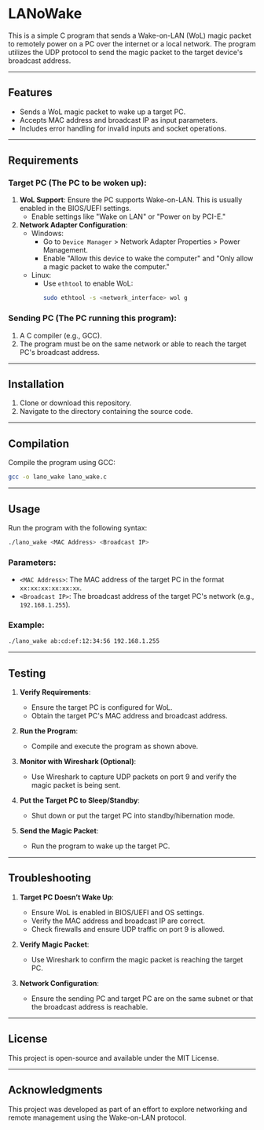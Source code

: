 # LANoWake

This is a simple C program that sends a Wake-on-LAN (WoL) magic packet to remotely power on a PC over the internet or a local network. The program utilizes the UDP protocol to send the magic packet to the target device's broadcast address.

---

## Features
- Sends a WoL magic packet to wake up a target PC.
- Accepts MAC address and broadcast IP as input parameters.
- Includes error handling for invalid inputs and socket operations.

---

## Requirements

### Target PC (The PC to be woken up):
1. **WoL Support**: Ensure the PC supports Wake-on-LAN. This is usually enabled in the BIOS/UEFI settings.
   - Enable settings like "Wake on LAN" or "Power on by PCI-E."
2. **Network Adapter Configuration**:
   - Windows:
     - Go to `Device Manager` > Network Adapter Properties > Power Management.
     - Enable "Allow this device to wake the computer" and "Only allow a magic packet to wake the computer."
   - Linux:
     - Use `ethtool` to enable WoL:
       ```bash
       sudo ethtool -s <network_interface> wol g
       ```

### Sending PC (The PC running this program):
1. A C compiler (e.g., GCC).
2. The program must be on the same network or able to reach the target PC's broadcast address.

---

## Installation
1. Clone or download this repository.
2. Navigate to the directory containing the source code.

---

## Compilation
Compile the program using GCC:
```bash
gcc -o lano_wake lano_wake.c
```

---

## Usage
Run the program with the following syntax:
```bash
./lano_wake <MAC Address> <Broadcast IP>
```

### Parameters:
- `<MAC Address>`: The MAC address of the target PC in the format `xx:xx:xx:xx:xx:xx`.
- `<Broadcast IP>`: The broadcast address of the target PC's network (e.g., `192.168.1.255`).

### Example:
```bash
./lano_wake ab:cd:ef:12:34:56 192.168.1.255
```

---

## Testing
1. **Verify Requirements**:
   - Ensure the target PC is configured for WoL.
   - Obtain the target PC's MAC address and broadcast address.

2. **Run the Program**:
   - Compile and execute the program as shown above.

3. **Monitor with Wireshark (Optional)**:
   - Use Wireshark to capture UDP packets on port 9 and verify the magic packet is being sent.

4. **Put the Target PC to Sleep/Standby**:
   - Shut down or put the target PC into standby/hibernation mode.

5. **Send the Magic Packet**:
   - Run the program to wake up the target PC.

---

## Troubleshooting
1. **Target PC Doesn’t Wake Up**:
   - Ensure WoL is enabled in BIOS/UEFI and OS settings.
   - Verify the MAC address and broadcast IP are correct.
   - Check firewalls and ensure UDP traffic on port 9 is allowed.

2. **Verify Magic Packet**:
   - Use Wireshark to confirm the magic packet is reaching the target PC.

3. **Network Configuration**:
   - Ensure the sending PC and target PC are on the same subnet or that the broadcast address is reachable.

---

## License
This project is open-source and available under the MIT License.

---

## Acknowledgments
This project was developed as part of an effort to explore networking and remote management using the Wake-on-LAN protocol.

